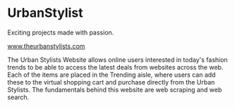 # UrbanStylist
Exciting projects made with passion.

www.theurbanstylists.com

The Urban Stylists Website allows online users interested in today's fashion trends to be able to access the latest deals from websites across the web. Each of the items are placed in the Trending aisle, where users can add these to the virtual shopping cart and purchase directly from the Urban Stylists. The fundamentals behind this website are web scraping and web search.
